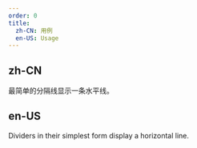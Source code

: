 ```yaml
---
order: 0
title:
  zh-CN: 用例
  en-US: Usage
---
```


## zh-CN

最简单的分隔线显示一条水平线。

## en-US

Dividers in their simplest form display a horizontal line.
